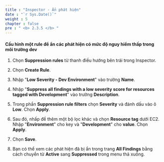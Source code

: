 ```yaml
---
title : "Inspector - Ẩn phát hiện"
date : "`r Sys.Date()`"
weight : 5
chapter : false
pre : " <b> 2.3.5 </b> "
---
```


#### Cấu hình một rule để ẩn các phát hiện có mức độ nguy hiểm thấp trong môi trường dev



1. Chọn **Suppression rules** từ thanh điều hướng bên trái trong Inspector.


2. Chọn **Create Rule**.


3. Nhập "**Low Severity - Dev Environment**" vào trường **Name**.



4. Nhập "**Suppress all findings with a low severity score for resources tagged with Development**" vào trường **Description**.


5. Trong phần **Suppression rule filters** chọn **Severity** và đánh dấu vào ô **Low**. Chọn **Apply**.



6. Sau đó, nhấp để thêm một bộ lọc khác và chọn **Resource tag** dưới EC2. Nhập "**Environment**" cho key và "**Development**" cho **value**. Chọn **Apply**.


7. Chọn **Save**.


8. Bạn có thể xem các phát hiện đã bị ẩn trong trang **All Findings** bằng cách chuyển từ **Active** sang **Suppressed** trong menu thả xuống.